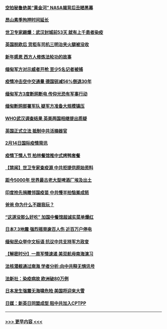 #### [空拍秘鲁绝美“黄金河” NASA揭背后丑陋黑幕](../pages/prog202/a103054732.md?t=02152151) 
#### [昂山素季拘押时间延长](../pages/prog202/a103054695.md?t=02152151) 
#### [世卫专家踢爆：武汉封城前53天 就有上千患者染疫](../pages/prog202/a103054648.md?t=02152151) 
#### [英国脱欧后 货柜车司机三明治夹火腿被没收](../pages/prog202/a103054567.md?t=02152151) 
#### [新年感恩 西方人修炼法轮功的故事](../pages/prog202/a103054522.md?t=02152151) 
#### [缅甸军方对示威者开枪 至少5名记者被捕](../pages/prog202/a103054463.md?t=02152151) 
#### [疫情冲击空中交通量 德国锐减56%倒退30年](../pages/prog202/a103054457.md?t=02152151) 
#### [缅甸军方3度断网断电 传仰光恐有军事行动](../pages/prog202/a103054432.md?t=02152151) 
#### [缅甸断网部署军队 疑军方准备大规模镇压](../pages/prog202/a103054424.md?t=02152151) 
#### [WHO武汉调查结果 英美两国相继提出质疑](../pages/prog202/a103054380.md?t=02152151) 
#### [英国正式立法 抵制中共活摘器官](../pages/prog202/a103054360.md?t=02152151) 
#### [2月14日国际疫情简讯](../pages/prog202/a103054294.md?t=02152151) 
#### [疫情下情人节 柏林餐馆推中式烤鸭套餐](../pages/prog202/a103054298.md?t=02152151) 
#### [【禁闻】世卫专家查疫源 中共拒提供原始资料](../pages/prog202/a103054285.md?t=02152151) 
#### [距今5000年 世界最古老大型啤酒厂埃及出土](../pages/prog202/a103054240.md?t=02152151) 
#### [印度抢先捐赠邻国疫苗 中共慢半拍恼羞成怒](../pages/prog202/a103054165.md?t=02152151) 
#### [爸爸 你为什么不跟我玩？](../pages/prog202/a103054158.md?t=02152151) 
#### [“这道没那么好吃” 加国中餐馆超诚实菜单爆红](../pages/prog202/a103054133.md?t=02152151) 
#### [日本7.3地震 强烈摇晃逾百人伤 近百万户停电](../pages/prog202/a103053408.md?t=02152151) 
#### [缅甸民众举中文标语 抗议中共支持军方政变](../pages/prog202/a103054049.md?t=02152151) 
#### [【解密时分】一周军情速递 美双航母南海演习](../pages/prog202/a103054079.md?t=02152151) 
#### [法核潜舰通过南海 学者分析:向中共释无惧讯号](../pages/prog202/a103054051.md?t=02152151) 
#### [法新社：染疫病故 欧洲破80万例](../pages/prog202/a103054037.md?t=02152151) 
#### [日本发生强震无海啸危险 美国将迎来大雪](../pages/prog202/a103053916.md?t=02152151) 
#### [日媒：新英日同盟成型 阻中共加入CPTPP](../pages/prog202/a103053868.md?t=02152151) 

----
#### [ >>> 更早内容 <<< ](../indexes/prog202-earlier.md)
